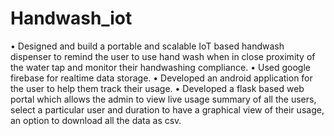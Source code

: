 # Handwash_iot

• Designed and build a portable and scalable IoT based handwash dispenser to remind the user to use hand wash when in close proximity of the water tap and monitor their handwashing compliance.
• Used google firebase for realtime data storage.
• Developed an android application for the user to help them track their usage.
• Developed a flask based web portal which allows the admin to view live usage summary of all the users, select a
 particular user and duration to have a graphical view of their usage, an option to download all the data as csv.

